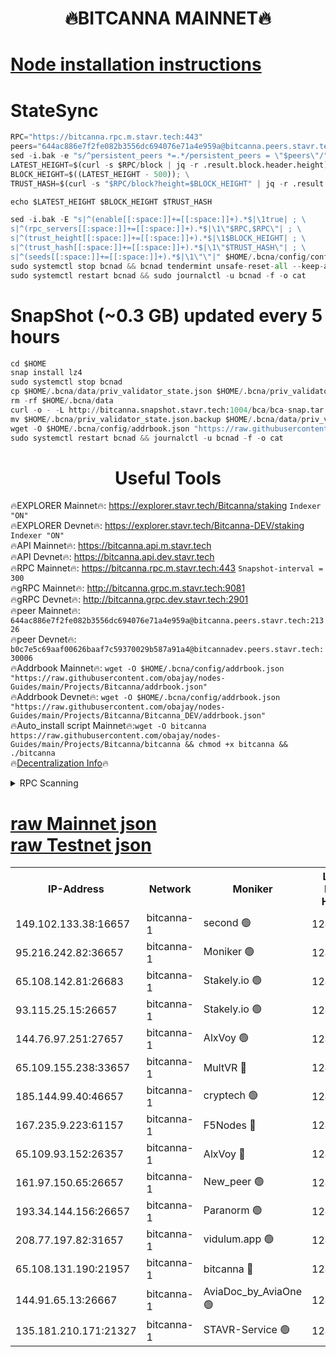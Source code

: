 <h1 align="center"> 🔥BITCANNA MAINNET🔥</h1>


[Node installation instructions](https://github.com/obajay/nodes-Guides/tree/main/Projects/Bitcanna)
=

# StateSync
```python
RPC="https://bitcanna.rpc.m.stavr.tech:443"
peers="644ac886e7f2fe082b3556dc694076e71a4e959a@bitcanna.peers.stavr.tech:21326"
sed -i.bak -e "s/^persistent_peers *=.*/persistent_peers = \"$peers\"/" $HOME/.bcna/config/config.toml
LATEST_HEIGHT=$(curl -s $RPC/block | jq -r .result.block.header.height); \
BLOCK_HEIGHT=$((LATEST_HEIGHT - 500)); \
TRUST_HASH=$(curl -s "$RPC/block?height=$BLOCK_HEIGHT" | jq -r .result.block_id.hash)

echo $LATEST_HEIGHT $BLOCK_HEIGHT $TRUST_HASH

sed -i.bak -E "s|^(enable[[:space:]]+=[[:space:]]+).*$|\1true| ; \
s|^(rpc_servers[[:space:]]+=[[:space:]]+).*$|\1\"$RPC,$RPC\"| ; \
s|^(trust_height[[:space:]]+=[[:space:]]+).*$|\1$BLOCK_HEIGHT| ; \
s|^(trust_hash[[:space:]]+=[[:space:]]+).*$|\1\"$TRUST_HASH\"| ; \
s|^(seeds[[:space:]]+=[[:space:]]+).*$|\1\"\"|" $HOME/.bcna/config/config.toml
sudo systemctl stop bcnad && bcnad tendermint unsafe-reset-all --keep-addr-book
sudo systemctl restart bcnad && sudo journalctl -u bcnad -f -o cat
```
# SnapShot (~0.3 GB) updated every 5 hours
```python
cd $HOME
snap install lz4
sudo systemctl stop bcnad
cp $HOME/.bcna/data/priv_validator_state.json $HOME/.bcna/priv_validator_state.json.backup
rm -rf $HOME/.bcna/data
curl -o - -L http://bitcanna.snapshot.stavr.tech:1004/bca/bca-snap.tar.lz4 | lz4 -c -d - | tar -x -C $HOME/.bcna --strip-components 2
mv $HOME/.bcna/priv_validator_state.json.backup $HOME/.bcna/data/priv_validator_state.json
wget -O $HOME/.bcna/config/addrbook.json "https://raw.githubusercontent.com/obajay/nodes-Guides/main/Projects/Bitcanna/addrbook.json"
sudo systemctl restart bcnad && journalctl -u bcnad -f -o cat
```

 <h1 align="center"> Useful Tools</h1>

🔥EXPLORER Mainnet🔥:    https://explorer.stavr.tech/Bitcanna/staking          `Indexer "ON"` \
🔥EXPLORER Devnet🔥:     https://explorer.stavr.tech/Bitcanna-DEV/staking     `Indexer "ON"` \
🔥API Mainnet🔥:         https://bitcanna.api.m.stavr.tech \
🔥API Devnet🔥:          https://bitcanna.api.dev.stavr.tech \
🔥RPC Mainnet🔥:         https://bitcanna.rpc.m.stavr.tech:443         `Snapshot-interval = 300` \
🔥gRPC Mainnet🔥:        http://bitcanna.grpc.m.stavr.tech:9081 \
🔥gRPC Devnet🔥:         http://bitcanna.grpc.dev.stavr.tech:2901 \
🔥peer Mainnet🔥:        `644ac886e7f2fe082b3556dc694076e71a4e959a@bitcanna.peers.stavr.tech:21326` \
🔥peer Devnet🔥:         `b0c7e5c69aaf00626baaf7c59370029b587a91a4@bitcannadev.peers.stavr.tech:30006` \
🔥Addrbook Mainnet🔥:    ```wget -O $HOME/.bcna/config/addrbook.json "https://raw.githubusercontent.com/obajay/nodes-Guides/main/Projects/Bitcanna/addrbook.json"``` \
🔥Addrbook Devnet🔥:    ```wget -O $HOME/.bcna/config/addrbook.json "https://raw.githubusercontent.com/obajay/nodes-Guides/main/Projects/Bitcanna/Bitcanna_DEV/addrbook.json"``` \
🔥Auto_install script Mainnet🔥:```wget -O bitcanna https://raw.githubusercontent.com/obajay/nodes-Guides/main/Projects/Bitcanna/bitcanna && chmod +x bitcanna && ./bitcanna``` \
🔥[Decentralization Info](https://github.com/obajay/StateSync-snapshots/tree/main/Projects/Bitcanna/Decentralization)🔥


<details>
<summary>RPC Scanning</summary>

<h2 align="center"> We scan nodes in real time every 4 hours. And we provide the final result of RPC endpoints.
We cannot influence the operation of these nodes in any way. </h2>


```python
If Voting Power is higher than 0 --> then the Node is a validator of the network and may be subject to attack and be a potential threat to the chain.
```
```python
We marked such validators with a red symbol
```

</details>

[raw Mainnet json](https://rpc-check.bcam.stavr.tech/bcam/rpc-bcam-result.json) \
[raw Testnet json](https://github.com/obajay/StateSync-snapshots/tree/main/Projects/Bitcanna/Rpc-Check-Testnet)
=



<table><tr><th>IP-Address</th><th>Network</th><th>Moniker</th><th>Latest Block Height</th><th>Earliest Block Height</th><th>Catching Up</th><th>Tx Index</th><th>Voting Power</th><th>Scan Time</th></tr><tr><td>149.102.133.38:16657</td><td>bitcanna-1</td><td>second 🟢</td><td>12491264</td><td>1</td><td>False</td><td>on</td><td>0</td><td>2024-02-08T11:40:33.901478099UTC</td></tr><tr><td>95.216.242.82:36657</td><td>bitcanna-1</td><td>Moniker 🟢</td><td>12491253</td><td>5776907</td><td>False</td><td>on</td><td>0</td><td>2024-02-08T11:39:28.862487011UTC</td></tr><tr><td>65.108.142.81:26683</td><td>bitcanna-1</td><td>Stakely.io 🟢</td><td>12491258</td><td>6152001</td><td>False</td><td>on</td><td>0</td><td>2024-02-08T11:39:54.981542078UTC</td></tr><tr><td>93.115.25.15:26657</td><td>bitcanna-1</td><td>Stakely.io 🟢</td><td>12491257</td><td>6520001</td><td>False</td><td>on</td><td>0</td><td>2024-02-08T11:39:48.498159230UTC</td></tr><tr><td>144.76.97.251:27657</td><td>bitcanna-1</td><td>AlxVoy 🟢</td><td>12491263</td><td>8805201</td><td>False</td><td>on</td><td>0</td><td>2024-02-08T11:40:23.284147320UTC</td></tr><tr><td>65.109.155.238:33657</td><td>bitcanna-1</td><td>MultVR 🔴</td><td>12491259</td><td>9933415</td><td>False</td><td>on</td><td>352523</td><td>2024-02-08T11:40:02.823504540UTC</td></tr><tr><td>185.144.99.40:46657</td><td>bitcanna-1</td><td>cryptech 🟢</td><td>12491253</td><td>11528001</td><td>False</td><td>on</td><td>0</td><td>2024-02-08T11:39:24.404857507UTC</td></tr><tr><td>167.235.9.223:61157</td><td>bitcanna-1</td><td>F5Nodes 🔴</td><td>12491260</td><td>12084001</td><td>False</td><td>on</td><td>570</td><td>2024-02-08T11:40:05.111240063UTC</td></tr><tr><td>65.109.93.152:26357</td><td>bitcanna-1</td><td>AlxVoy 🔴</td><td>12491265</td><td>12109301</td><td>False</td><td>on</td><td>1391765</td><td>2024-02-08T11:40:34.487703581UTC</td></tr><tr><td>161.97.150.65:26657</td><td>bitcanna-1</td><td>New_peer 🟢</td><td>12491258</td><td>12254001</td><td>False</td><td>on</td><td>0</td><td>2024-02-08T11:39:55.335413893UTC</td></tr><tr><td>193.34.144.156:26657</td><td>bitcanna-1</td><td>Paranorm 🟢</td><td>12491261</td><td>12271301</td><td>False</td><td>on</td><td>0</td><td>2024-02-08T11:40:11.902623576UTC</td></tr><tr><td>208.77.197.82:31657</td><td>bitcanna-1</td><td>vidulum.app 🟢</td><td>12491258</td><td>12386934</td><td>False</td><td>on</td><td>0</td><td>2024-02-08T11:39:58.298777333UTC</td></tr><tr><td>65.108.131.190:21957</td><td>bitcanna-1</td><td>bitcanna 🔴</td><td>12491261</td><td>12391261</td><td>False</td><td>on</td><td>409546</td><td>2024-02-08T11:40:11.580802674UTC</td></tr><tr><td>144.91.65.13:26667</td><td>bitcanna-1</td><td>AviaDoc_by_AviaOne 🟢</td><td>12491262</td><td>12483001</td><td>False</td><td>on</td><td>0</td><td>2024-02-08T11:40:20.478865564UTC</td></tr><tr><td>135.181.210.171:21327</td><td>bitcanna-1</td><td>STAVR-Service 🟢</td><td>12491263</td><td>12490401</td><td>False</td><td>on</td><td>0</td><td>2024-02-08T11:40:22.935401160UTC</td></tr></table>
